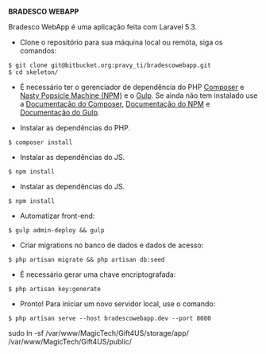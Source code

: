 **BRADESCO WEBAPP**


Bradesco WebApp é uma aplicação feita com Laravel 5.3.


* Clone o repositório para sua máquina local ou remóta, siga os comandos:

```shell
$ git clone git@bitbucket.org:pravy_ti/bradescowebapp.git
$ cd skeleton/
```

* É necessário ter o gerenciador de dependência do PHP [Composer](https://getcomposer.org/) e [Nasty Popsicle Machine (NPM)](https://www.npmjs.com/) e o [Gulp](http://gulpjs.com/). Se ainda não tem instalado use a [Documentação do Composer](https://getcomposer.org/doc/00-intro.md), [Documentação do NPM](https://docs.npmjs.com/) e [Documentação do Gulp](https://github.com/gulpjs/gulp/blob/master/docs/getting-started.md).

* Instalar as dependências do PHP.

```shell
$ composer install
```

* Instalar as dependências do JS.

```shell
$ npm install
```

* Instalar as dependências do JS.

```shell
$ npm install
```

* Automatizar front-end:

```shell
$ gulp admin-deploy && gulp
```

* Criar migrations no banco de dados e dados de acesso:

```shell
$ php artisan migrate && php artisan db:seed
```

* É necessário gerar uma chave encriptografada:

```shell
$ php artisan key:generate
```

* Pronto! Para iniciar um novo servidor local, use o comando:

```shell
$ php artisan serve --host bradescowebapp.dev --port 8080
```

sudo ln -sf /var/www/MagicTech/Gift4US/storage/app/ /var/www/MagicTech/Gift4US/public/